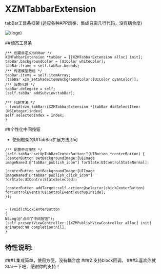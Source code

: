 # XZMTabbarExtension

tabBar工具条框架 (适应各种APP风格，集成只需几行代码，没有耦合度)

![(logo)](http://7xkt3g.com1.z0.glb.clouddn.com/tabBartabar.gif)

##动态工具条
```objc
/** 创建自定义tabbar */
XZMTabbarExtension *tabBar = [[XZMTabbarExtension alloc] init];
tabBar.backgroundColor = [UIColor whiteColor];
tabBar.frame = self.tabBar.bounds;
/** 传递模型数组 */
tabBar.items = self.itemArray;
[tabBar xzm_setShadeItemBackgroundColor:[UIColor cyanColor]];
/** 设置代理 */
tabBar.delegate = self;
[self.tabBar addSubview:tabBar];

/** 代理方法 */
- (void)xzm_tabBar:(XZMTabbarExtension *)tabBar didSelectItem:(NSInteger)index{
self.selectedIndex = index;
}
```

##个性化中间按钮
- 使用框架的UITabBar扩展方法即可

```objc
/** 配置中间按钮 */
[self.tabBar setUpTabBarCenterButton:^(UIButton *centerButton) {
[centerButton setBackgroundImage:[UIImage imageNamed:@"tabBar_publish_icon"] forState:UIControlStateNormal];

[centerButton setBackgroundImage:[UIImage imageNamed:@"tabBar_publish_click_icon"] forState:UIControlStateSelected];

[centerButton addTarget:self action:@selector(chickCenterButton) forControlEvents:UIControlEventTouchUpInside];
}];


- (void)chickCenterButton
{
NSLog(@"点击了中间按钮");
[self presentViewController:[[XZMPublishViewController alloc] init] animated:NO completion:nil];
}

```
## 特性说明:
###1.集成简单，使用方便，没有耦合度
###2.支持block回调。
###3.喜欢你就Star一下吧，感谢你的支持！